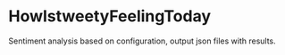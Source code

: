 # HowIstweetyFeelingToday
Sentiment analysis based on configuration, output json files with results.
